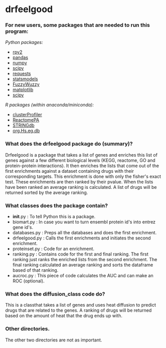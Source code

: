 # drfeelgood

### For new users, some packages that are needed to run this program:

*Python packages:* 
- [rpy2](https://anaconda.org/r/rpy2)
- [pandas](https://anaconda.org/anaconda/pandas)
- [numpy](https://anaconda.org/anaconda/numpy)
- [scipy](https://anaconda.org/anaconda/scipy)
- [requests](https://anaconda.org/anaconda/requests)
- [statsmodels](https://pypi.org/project/statsmodels/)
- [FuzzyWuzzy](https://github.com/seatgeek/fuzzywuzzy)
- [matplotlib](https://matplotlib.org/)
- [scipy](https://www.scipy.org/)

*R packages (within anaconda/miniconda):*
- [clusterProfiler](https://bioconductor.org/packages/release/bioc/html/clusterProfiler.html)
- [ReactomePA](https://bioconductor.org/packages/release/bioc/html/ReactomePA.html) 
- [STRINGdb](https://www.bioconductor.org/packages/release/bioc/html/STRINGdb.html)
- [org.Hs.eg.db](https://bioconductor.org/packages/release/data/annotation/html/org.Hs.eg.db.html)

### What does the drfeelgood package do (summary)? 
Drfeelgood is a package that takes a list of genes and enriches this list of genes against a few different biological levels (KEGG, reactome, GO and protein-protein interactions). It then enriches the lists that come out of the first enrichments against a dataset containing drugs with their corresponding targets. This enrichment is done with only the fisher's exact test. 
These enrichments are then ranked by their pvalue. When the lists have been ranked an average ranking is calculated. A list of drugs will be returned sorted by the average ranking. 

### What classes does the package contain?
- __init__.py   : To tell Python this is a package. 
- biomart.py    : In case you want to turn ensembl protein id's into entrez gene id's. 
- databases.py  : Preps all the databases and does the first enrichment. 
- drfeelgood.py : Calls the first enrichments and initiates the second enrichment. 
- proteinset.py : Code for an enrichment. 
- ranking.py    : Contains code for the first and final ranking. The first ranking just ranks the enriched lists from the
                  second enrichment. The final ranking calculated an average ranking and sorts the dataframe based of that
                  ranking. 
- aucroc.py     : This piece of code calculates the AUC and can make an ROC (optional). 

### What does the diffusion_class code do? 
This is a classthat takes a list of genes and uses heat diffusion to predict drugs that are related to the genes. A ranking of drugs will be returned based on the amount of heat that the drug ends up with. 

### Other directories. 
The other two directories are not as important. 
